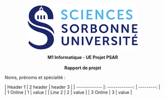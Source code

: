 <p align="center">
    <img src="img/image23.png" alt="logo SU">
</p>

<center><b>M1 Informatique - UE Projet PSAR
<br />
<br />
Rapport de projet</b></center>

Noms, prénoms et spécialité :

| Header 1      |     2 header    |   header 3 |
| ------------- |: -------------: | ---------: |
| 1 Online      |        1        |      value |
| Line 2        |        2        |      value |
| 3 Online      |        3        |      value |

